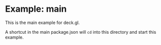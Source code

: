 # Example: main

This is the main example for deck.gl.

A shortcut in the main package.json will `cd` into this directory and
start this example.
